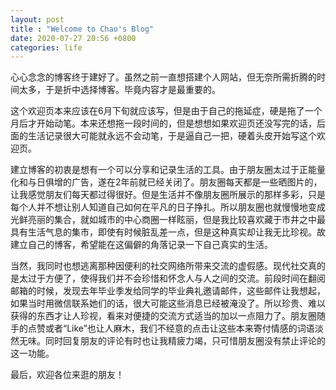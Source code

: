 ```yaml
---
layout: post
title : "Welcome to Chao's Blog"
date: 2020-07-27 20:56 +0800
categories: life
---
```


心心念念的博客终于建好了。虽然之前一直想搭建个人网站，但无奈所需折腾的时间太多，于是折中选择博客。毕竟内容才是最重要的。

这个欢迎页本来应该在6月下旬就应该写，但是由于自己的拖延症，硬是拖了一个月后才开始动笔。本来还想拖一段时间的，但是想想如果欢迎页还没写完的话，后面的生活记录很大可能就永远不会动笔，于是逼自己一把，硬着头皮开始写这个欢迎页。

建立博客的初衷是想有一个可以分享和记录生活的工具。由于朋友圈太过于正能量化和与日俱增的广告，遂在2年前就已经关闭了。朋友圈每天都是一些晒图片的，让我感觉朋友们每天都过得很好。但是生活并不像朋友圈所展示的那样多彩，只是每个人并不想让别人知道自己如何在平凡的日子挣扎。所以朋友圈也就慢慢地变成光鲜亮丽的集合，就如城市的中心商圈一样眩丽，但是我比较喜欢藏于市井之中最具有生活气息的集市，即使有时候脏乱差一点，但是这种真实却让我无比珍视。故建立自己的博客，希望能在这偏僻的角落记录一下自己真实的生活。

当然，我同时也想逃离那种因便利的社交网络所带来交流的虚假感。现代社交真的是太过于方便了，使得我们并不会珍惜和怀念人与人之间的交流。前段时间在翻阅邮箱的时候，发现去年毕业季发给同学的毕业典礼邀请邮件，这些邮件让我想起，如果当时用微信联系她们的话，很大可能这些消息已经被淹没了。所以珍贵、难以获得的东西才让人珍视，看来对便捷的交流方式适当的加以一点阻力了。朋友圈随手的点赞或者“Like”也让人麻木，我们不经意的点击让这些本来寄付情感的词语淡然无味。同时回复朋友的评论有时也让我精疲力竭，只可惜朋友圈没有禁止评论的这一功能。

最后，欢迎各位来逛的朋友！

